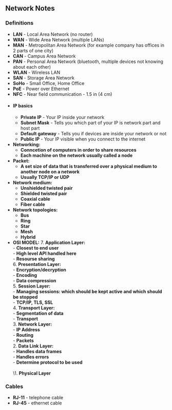 ## Network Notes

### Definitions
- **LAN** - Local Area Network (no router)
- **WAN** - Wide Area Network (multiple LANs)
- **MAN** - Metropolitan Area Network (for example company has offices in 2 parts of one city)
- **CAN** - Campus Area Network
- **PAN** - Personal Area Network (bluetooth, multiple devices not knowing about each other)
- **WLAN** - Wireless LAN
- **SAN** - Storage Area Network
- **SoHo** - Small Office, Home Office
- **PoE** - Power over Ethernet
- **NFC** - Near field communication - 1.5 in (4 cm)
- #### IP basics
    - **Private IP** - Your IP inside your network
    - **Subnet Mask** - Tells you which part of your IP is network part and host part
    - **Default gateway** - Tells you if devices are inside your network or not
    - **Public IP** - Your IP visible when you connect to the internet
- **Networking:**
    - **Conncetion of computers in order to share resources**
    - **Each machine on the network usually called a node**
- **Packet:**
    - **A set size of data that is transferred over a physical medium to another node on a network**
    - **Usually TCP/IP or UDP**
- **Network medium:**
    - **Unshielded twisted pair**
    - **Shielded twisted pair**
    - **Coaxial cable**
    - **Fiber cable**
- **Network topologies:**
    - **Bus**
    - **Ring**
    - **Star**
    - **Mesh**
    - **Hybrid**
- **OSI MODEL:**
    7. **Application Layer:** <br>
        - **Closest to end user** <br>
        - **High level API handled here** <br>
        - **Resourse sharing** <br>
    6. **Presentation Layer:** <br>
        - **Encryption/decryption** <br>
        - **Encoding** <br>
        - **Data compression** <br>
    5. **Session Layer:** <br>
        - **Managing sessions: which should be kept active and which should be stopped** <br>
        - **TCP/IP, TLS, SSL** <br>
    4. **Transport Layer:** <br>
        - **Segmentation of data** <br>
        - **Transport** <br>
    3. **Network Layer:** <br>
        - **IP Address** <br>
        - **Routing** <br>
        - **Packets** <br>
    2. **Data Link Layer:** <br>
        - **Handles data frames** <br>
        - **Handles errors** <br>
        - **Determine protocol to be used** <br>
        <br>
    \1. **Physical Layer**
### Cables
- **RJ-11** - telephone cable
- **RJ-45** - ethernet cable
